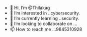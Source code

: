 - 👋 Hi, I’m @Thilakag
- 👀 I’m interested in ..cybersecurity.
- 🌱 I’m currently learning ..security.
- 💞️ I’m looking to collaborate on ...
- 📫 How to reach me ...9845310928

<!---
Thilak092/Thilak092 is a ✨ special ✨ repository because its `README.md` (this file) appears on your GitHub profile.
You can click the Preview link to take a look at your changes.
--->
